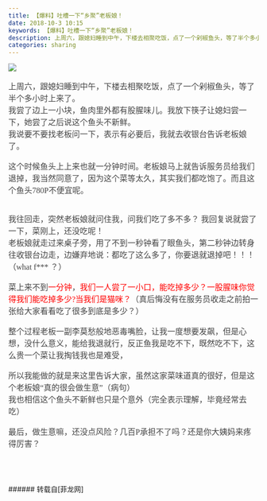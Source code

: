 ```yaml
---
title: 【爆料】吐槽一下“乡聚”老板娘！
date: 2018-10-3 10:15
keywords: 【爆料】吐槽一下“乡聚”老板娘！
description: 上周六，跟媳妇睡到中午，下楼去相聚吃饭，点了一个剁椒鱼头，等了半个多小时上来了。我尝了边上一小块，鱼肉里外都有股腥味儿。我放下筷子让媳妇尝一下，她尝了之后说这个鱼头不新鲜。我说要不要找老板问一下，表示有必要后，我就去收银台告诉老板娘了。这个时候鱼头上上来也就一分钟时间。老板娘马上就告诉服务员给我们退掉，我当然同意了，因为这个菜等太久，其实我们都吃饱了。而且这个鱼头780P不便宜呢。我往回走，突然老板娘就问住我，问我们吃了多不多？ 我回复说就尝了一下，菜刚上，还没吃呢！老板娘就走过来桌子旁，用了不到一秒钟看了眼鱼头，第二秒钟边转身往收银台边走，边嫌弃地说：都吃了这么多了，你要退就退掉吧！！！（what f*** ？）菜上来不到一分钟，我们一人尝了一小口，能吃掉多少？一股腥味你觉得我们能吃掉多少?当我们是猫咪？（真后悔没有在服务员收走之前拍一张给大家看看吃了很多到底是多少？）整个过程老板一副李莫愁般地恶毒嘴脸，让我一度想要发飙，但是心想，没什么意义，能给我退就行，反正鱼我是吃不下，既然吃不下，这么贵一个菜让我掏钱我也是难受，所以我能做的就是来这里告诉大家，虽然这家菜味道真的很好，但是这个老板娘“真的很会做生意”（病句）我也相信这个鱼头不新鲜也只是个意外（完全表示理解，毕竟经常去吃）最后，做生意嘛，还没点风险？几百P承担不了吗？还是你大姨妈来疼得厉害？
categories: sharing
---
```

<td class="t_f" id="postmessage_1941966">


<img aid="956245" data-cf-modified-f526de606b71ea5c591f1c77-="" file="data/attachment/forum/201810/03/101445yojwz5eswfwsxosd.jpg.thumb.jpg" id="aimg_956245" inpost="1" onclick="" onmouseover="" src="http://www.flw.ph/data/attachment/forum/201810/03/101445yojwz5eswfwsxosd.jpg" style="cursor:pointer" zoomfile="data/attachment/forum/201810/03/101445yojwz5eswfwsxosd.jpg"/>


<br/>
<br/>
<font color="#444444"><font face="微软雅黑"><font style="font-size:16px">上周六，跟媳妇睡到中午，下楼去相聚吃饭，点了一个剁椒鱼头，等了半个多小时上来了。</font></font></font><br/>
<font color="#444444"><font face="微软雅黑"><font style="font-size:16px">我尝了边上一小块，鱼肉里外都有股腥味儿。我放下筷子让媳妇尝一下，她尝了之后说这个鱼头不新鲜。</font></font></font><br/>
<font color="#444444"><font face="微软雅黑"><font style="font-size:16px">我说要不要找老板问一下，表示有必要后，我就去收银台告诉老板娘了。</font></font></font><br/>
<br/>
<font color="#444444"><font face="微软雅黑"><font style="font-size:16px">这个时候鱼头上上来也就一分钟时间。老板娘马上就告诉服务员给我们退掉，我当然同意了，因为这个菜等太久，其实我们都吃饱了。而且这个鱼头780P不便宜呢。</font></font></font><br/>
<br/>
<br/>
<font color="#444444"><font face="微软雅黑"><font style="font-size:16px">我往回走，突然老板娘就问住我，问我们吃了多不多？ 我回复说就尝了一下，菜刚上，还没吃呢！</font></font></font><br/>
<font color="#444444"><font face="微软雅黑"><font style="font-size:16px">老板娘就走过来桌子旁，用了不到一秒钟看了眼鱼头，第二秒钟边转身往收银台边走，边嫌弃地说：都吃了这么多了，你要退就退掉吧！！！（what f*** ？）</font></font></font><br/>
<br/>
<font color="#444444"><font face="微软雅黑"><font style="font-size:16px">菜上来不到</font></font></font><font color="#ff0000"><font face="微软雅黑"><font style="font-size:16px">一分钟</font></font></font><font color="#444444"><font face="微软雅黑"><font style="font-size:16px">，</font></font></font><font color="#ff0000"><font face="微软雅黑"><font style="font-size:16px">我们一人尝了一小口，能吃掉多少？一股腥味你觉得我们能吃掉多少?当我们是猫咪？</font></font></font><font color="#444444"><font face="微软雅黑"><font style="font-size:16px">（真后悔没有在服务员收走之前拍一张给大家看看吃了很多到底是多少？）</font></font></font><br/>
<br/>
<font color="#444444"><font face="微软雅黑"><font style="font-size:16px">整个过程老板一副李莫愁般地恶毒嘴脸，让我一度想要发飙，但是心想，没什么意义，能给我退就行，反正鱼我是吃不下，既然吃不下，这么贵一个菜让我掏钱我也是难受，</font></font></font><br/>
<br/>
<font color="#444444"><font face="微软雅黑"><font style="font-size:16px">所以我能做的就是来这里告诉大家，虽然这家菜味道真的很好，但是这个老板娘“真的很会做生意”（病句）</font></font></font><br/>
<font color="#444444"><font face="微软雅黑"><font style="font-size:16px">我也相信这个鱼头不新鲜也只是个意外（完全表示理解，毕竟经常去吃）</font></font></font><br/>
<br/>
<font color="#444444"><font face="微软雅黑"><font style="font-size:16px">最后，做生意嘛，还没点风险？几百P承担不了吗？还是你大姨妈来疼得厉害？</font></font></font><br/>
<font color="#444444"><font face="微软雅黑"><font style="font-size:16px"><br/>
</font></font></font><br/>
<font color="#444444"><font face="微软雅黑"><font style="font-size:16px"><br/>
</font></font></font><br/>
</td>
###### 转载自[菲龙网]